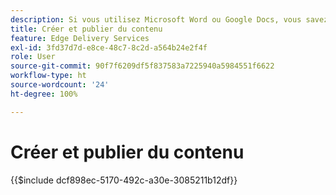 ```yaml
---
description: Si vous utilisez Microsoft Word ou Google Docs, vous savez déjà créer du contenu.
title: Créer et publier du contenu
feature: Edge Delivery Services
exl-id: 3fd37d7d-e8ce-48c7-8c2d-a564b24e2f4f
role: User
source-git-commit: 90f7f6209df5f837583a7225940a5984551f6622
workflow-type: ht
source-wordcount: '24'
ht-degree: 100%

---
```


# Créer et publier du contenu

{{$include dcf898ec-5170-492c-a30e-3085211b12df}}


